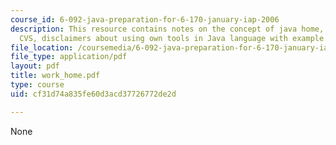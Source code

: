 ```yaml
---
course_id: 6-092-java-preparation-for-6-170-january-iap-2006
description: This resource contains notes on the concept of java home, get eclipse,
  CVS, disclaimers about using own tools in Java language with example.
file_location: /coursemedia/6-092-java-preparation-for-6-170-january-iap-2006/cf31d74a835fe60d3acd37726772de2d_work_home.pdf
file_type: application/pdf
layout: pdf
title: work_home.pdf
type: course
uid: cf31d74a835fe60d3acd37726772de2d

---
```

None